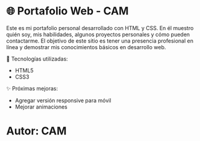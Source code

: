 # 🌐 Portafolio Web - CAM
Este es mi portafolio personal desarrollado con HTML y CSS. En él muestro quién soy, mis habilidades, algunos proyectos personales y cómo pueden contactarme. El objetivo de este sitio es tener una presencia profesional en línea y demostrar mis conocimientos básicos en desarrollo web.

🔧 Tecnologías utilizadas:
- HTML5  
- CSS3  
  
✨ Próximas mejoras:
 - Agregar versión responsive para móvil
 - Mejorar animaciones

# Autor: CAM